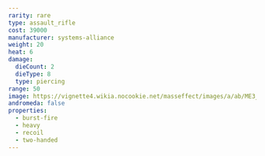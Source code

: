 ```yaml
---
rarity: rare
type: assault_rifle
cost: 39000
manufacturer: systems-alliance
weight: 20
heat: 6
damage:
  dieCount: 2
  dieType: 8
  type: piercing
range: 50
image: https://vignette4.wikia.nocookie.net/masseffect/images/a/ab/ME3_Typhoon_Assault_Rifle.png/revision/latest?cb=20120714073139
andromeda: false
properties:
  - burst-fire
  - heavy
  - recoil
  - two-handed
---
```

